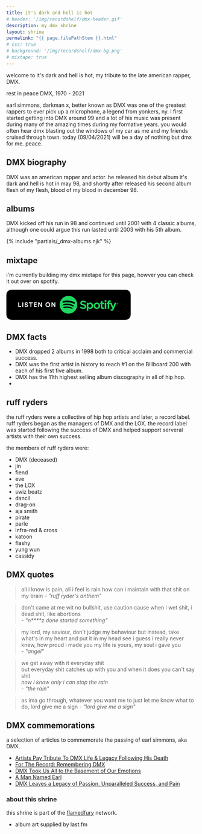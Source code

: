 ```yaml
---
title: it's dark and hell is hot
# header: '/img/recordshelf/dmx-header.gif'
description: my dmx shrine
layout: shrine
permalink: "{{ page.filePathStem }}.html"
# css: true
# background: '/img/recordshelf/dmx-bg.png'
# mixtape: true
---
```


welcome to it's dark and hell is hot, my tribute to the late american rapper, DMX.

rest in peace DMX, 1970 - 2021

earl simmons, darkman x, better known as DMX was one of the greatest rappers to ever pick up a microphone, a legend from yonkers, ny. i first started getting into DMX around 99 and a lot of his music was present during many of the amazing times during my formative years. you would often hear dmx blasting out the windows of my car as me and my friends cruised through town. today (09/04/2021) will be a day of nothing but dmx for me. peace.

## DMX biography

DMX was an american rapper and actor. he released his debut album it's dark and hell is hot in may 98, and shortly after released his second album flesh of my flesh, blood of my blood in december 98. 

## albums

DMX kicked off his run in 98 and continued until 2001 with 4 classic albums, although one could argue this run lasted until 2003 with his 5th album.

{% include "partials/_dmx-albums.njk" %}

## mixtape

i'm currently building my dmx mixtape for this page, howver you can check it out over on spotify.

<a href="https://open.spotify.com/playlist/4znazXAVg5JzrSztz9QScn?si=3e074ac2ab1b4f30" target="_blank"><img src="../img/badges/spotify.svg" alt="listen to my dmx mixtape on spotify"  width="330px" /></a>

## DMX facts

- DMX dropped 2 albums in 1998 both to critical acclaim and commercial success.
- DMX was the first artist in history to reach #1 on the Billboard 200 with each of his first five album.
- DMX has the 11th highest selling album discography in all of hip hop.
- 

## ruff ryders

the ruff ryders were a collective of hip hop artists and later, a record label. ruff ryders began as the managers of DMX and the LOX. the record label was started following the success of DMX and helped support serveral artists with their own success.

the members of ruff ryders were:
- DMX (deceased)
- jin
- fiend
- eve
- the LOX
- swiz beatz
- dancil
- drag-on
- aja smith
- pirate
- parle
- infra-red & cross
- katoon
- flashy
- yung wun
- cassidy

## DMX quotes

> all i know is pain, all i feel is rain
> how can i maintain with that shit on my brain
>  <cite>- "ruff ryder's anthem"</cite>

> don't came at me wit no bullshit, use caution cause when i wet shit, i dead shit, like abortions <br>
> <cite>- "n****z done started something"</cite>

> my lord, my saviour, don't judge my behaviour but instead, take what's in my heart and put it in my head see i guess i really never knew, how proud i made you my life is yours, my soul i gave you <br>
> <cite>- "angel"</cite>

> we get away with it everyday shit <br>
> but everyday shit catches up with you and when it does you can't say shit <br>
> _now i know only i can stop the rain_ <br>
> <cite>- "the rain"</cite>

> as ima go through, whatever you want me to
> just let me know what to do, lord give me a sign
> <cite>- "lord give me a sign"</cite>

## DMX commemorations

a selection of articles to commemorate the passing of earl simmons, aka DMX.

- [Artists Pay Tribute To DMX Life & Legacy Following His Death](https://genius.com/a/artists-pay-tribute-to-dmx-life-legacy-following-his-death)
- [For The Record: Remembering DMX](https://genius.com/videos/Remembering-dmx)
- [DMX Took Us All to the Basement of Our Emotions](https://www.vulture.com/article/eddie-huang-dmx-remembrance.html)
- [A Man Named Earl](https://www.vulture.com/article/dmx-obituary.html)
- [DMX Leaves a Legacy of Passion, Unparalleled Success, and Pain](https://www.theringer.com/2021/4/9/22374949/dmx-obituary-earl-simmons)


### about this shrine

this shrine is part of the [flamedfury](../) network.

- album art supplied by last.fm
